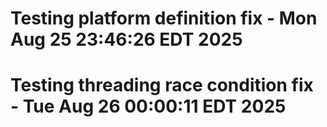 # Testing platform definition fix - Mon Aug 25 23:46:26 EDT 2025
# Testing threading race condition fix - Tue Aug 26 00:00:11 EDT 2025
